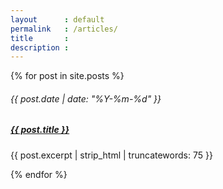 ```yaml
---
layout      : default
permalink   : /articles/
title       :
description :
---
```


<div class="container-fluid">
  <div class="row">
    <div class="col">
      {% for post in site.posts %}
      <div class="card my-3">
        <div class="card-body">
          <h6 class="card-subtitle text-muted my-1 small">{{ post.date | date: "%Y-%m-%d" }}</h6>
          <h5 class="card-title"><a href="{{ post.url | prepend: site.baseurl }}" class="card-link">{{ post.title }}</a></h5>
          <p class="card-text my-0">{{ post.excerpt | strip_html | truncatewords: 75 }}</p>
        </div>
      </div>
      {% endfor %}
    </div>
  </div>
</div>
